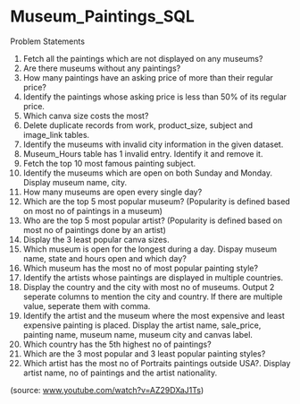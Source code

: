 # Museum_Paintings_SQL

Problem Statements

1. Fetch all the paintings which are not displayed on any museums?
2. Are there museums without any paintings?
3. How many paintings have an asking price of more than their regular price?
4. Identify the paintings whose asking price is less than 50% of its regular price.
5. Which canva size costs the most?
6. Delete duplicate records from work, product_size, subject and image_link tables.
7. Identify the museums with invalid city information in the given dataset.
8. Museum_Hours table has 1 invalid entry. Identify it and remove it.
9. Fetch the top 10 most famous painting subject.
10. Identify the museums which are open on both Sunday and Monday. Display museum name, city.
11. How many museums are open every single day?
12. Which are the top 5 most popular museum? (Popularity is defined based on most no of paintings in a museum)
13. Who are the top 5 most popular artist? (Popularity is defined based on most no of paintings done by an artist)
14. Display the 3 least popular canva sizes.
15. Which museum is open for the longest during a day. Dispay museum name, state and hours open and which day?
16. Which museum has the most no of most popular painting style?
17. Identify the artists whose paintings are displayed in multiple countries.
18. Display the country and the city with most no of museums. Output 2 seperate columns to mention the city and country. If there are multiple value, seperate them with comma.
19. Identify the artist and the museum where the most expensive and least expensive painting is placed. Display the artist name, sale_price, painting name, museum name, museum city and canvas label.
20. Which country has the 5th highest no of paintings?
21. Which are the 3 most popular and 3 least popular painting styles?
22. Which artist has the most no of Portraits paintings outside USA?. Display artist name, no of paintings and the artist nationality.

(source: www.youtube.com/watch?v=AZ29DXaJ1Ts)
